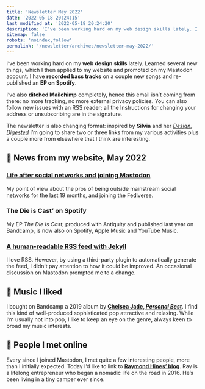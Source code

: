 ```yaml
---
title: 'Newsletter May 2022'
date: '2022-05-18 20:24:15'
last_modified_at: '2022-05-18 20:24:20'
description: 'I’ve been working hard on my web design skills lately. I have recorded bass tracks on a couple new songs and re-published an EP on Spotify.'
sitemap: false
robots: 'noindex,follow'
permalink: '/newsletter/archives/newsletter-may-2022/'
---
```

I’ve been working hard on my **web design skills** lately. Learned several new things, which I then applied to my website and promoted on my Mastodon account. I have **recorded bass tracks** on a couple new songs and re-published an **EP on Spotify**.

I’ve also **ditched Mailchimp** completely, hence this email isn’t coming from there: no more tracking, no more external privacy policies. You can also follow new issues with an RSS reader; all the Instructions for changing your address or unsubscribing are in the signature.

The newsletter is also changing format: inspired by **Silvia** and her [*Design, Digested*](https://silviamaggidesign.com/newsletter/) I’m going to share two or three links from my various activities plus a couple more from elsewhere that I think are interesting.

## 👋 News from my website, May 2022

### [Life after social networks and joining Mastodon](/blog/life-after-social-networks/)

My point of view about the pros of being outside mainstream social networks for the last 19 months, and joining the Fediverse.

### The Die is Cast’ on Spotify

My EP *The Die Is Cast*, produced with Antiquity and published last year on Bandcamp, is now also on Spotify, Apple Music and YouTube Music.

### [A human-readable RSS feed with Jekyll](https://simonesilvestroni.com/blog/build-a-human-readable-rss-with-jekyll/)

I love RSS. However, by using a third-party plugin to automatically generate the feed, I didn’t pay attention to how it could be improved. An occasional discussion on Mastodon prompted me to a change.

## 🎵 Music I liked

I bought on Bandcamp a 2019 album by [**Chelsea Jade, _Personal Best_**](https://chelseajade.bandcamp.com/album/personal-best). I find this kind of well-produced sophisticated pop attractive and relaxing. While I’m usually not into pop, I like to keep an eye on the genre, always keen to broad my music interests.

## 🤝 People I met online

Every since I joined Mastodon, I met quite a few interesting people, more than I initially expected. Today I’d like to link to [**Raymond Hines’ blog**](https://alongtheray.com/). Ray is a lifelong entrepreneur who began a nomadic life on the road in 2016. He’s been living in a tiny camper ever since.